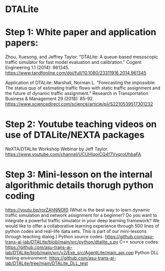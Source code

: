 # DTALite

# Step 1: White paper and application papers: 
Zhou, Xuesong, and Jeffrey Taylor. "DTALite: A queue-based mesoscopic traffic simulator for fast model evaluation and calibration." Cogent Engineering 1.1 (2014): 961345.
https://www.tandfonline.com/doi/full/10.1080/23311916.2014.961345 

Application of DTALite: 
Marshall, Norman L. "Forecasting the impossible: The status quo of estimating traffic flows with static traffic assignment and the future of dynamic traffic assignment." Research in Transportation Business & Management 29 (2018): 85-92.
https://www.sciencedirect.com/science/article/pii/S2210539517301232

# Step 2: Youtube teaching videos on use of DTALite/NEXTA packages
NeXTA/DTALite Workshop Webinar by Jeff Taylor
https://www.youtube.com/channel/UCUHlqojCQ4f7VvqroUhbaFA


# Step 3: Mini-lesson on the internal algorithmic details thorugh python coding 
https://youtu.be/rorZAhNNOf0
(What is the best way to learn dynamic traffic simulation and network assignment for a beginner? Do you want to integrate a powerful traffic simulator in your deep learning framework? We would like to offer a collaborative learning experience through 500 lines of python codes and real-life data sets. This is part of our mini-lessons through teaching dialog.) 
Python source codes: https://github.com/asu-trans-ai-lab/DTALite/blob/main/src/python/dtalite_s.py 
C++ source codes: https://github.com/asu-trans-ai-lab/DTALite/blob/main/src/v2/Exe_src/AgentLite/main_api.cpp 
Python DLL testing environment: https://github.com/asu-trans-ai-lab/DTALite/tree/main/DTALite_DLL_test
